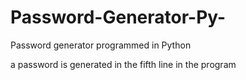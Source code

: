 # Password-Generator-Py-
 Password generator programmed in Python


a password is generated in the fifth line in the program
